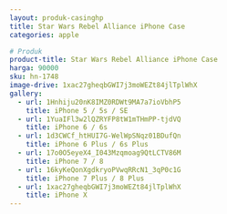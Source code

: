 ```yaml
---
layout: produk-casinghp
title: Star Wars Rebel Alliance iPhone Case
categories: apple

# Produk
product-title: Star Wars Rebel Alliance iPhone Case
harga: 90000
sku: hn-1748
image-drive: 1xac27gheqbGWI7j3moWEZt84jlTplWhX
gallery:
  - url: 1Hnhiju20nK8IMZ0RDWt9MA7a7ioVbhP5
    title: iPhone 5 / 5s / SE
  - url: 1YuaIFl3w2lQZRYFP8tW1mTHmPP-tjdVQ
    title: iPhone 6 / 6s
  - url: 1d3CWCf_htHUI7G-WelWpSNqz01BDufQn
    title: iPhone 6 Plus / 6s Plus
  - url: 17o0O5eyeX4_I043Mzqmoag9QtLCTV86M
    title: iPhone 7 / 8
  - url: 16kyKeQonXgdkryoPVwqRRcN1_3qP0c1G
    title: iPhone 7 Plus / 8 Plus
  - url: 1xac27gheqbGWI7j3moWEZt84jlTplWhX
    title: iPhone X
---
```

